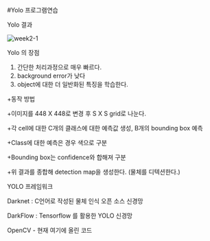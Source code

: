 #Yolo 프로그램연습

Yolo 결과

![week2-1](https://user-images.githubusercontent.com/38696775/111876009-05ec8b80-89e0-11eb-81ac-880da07de0aa.jpg)


Yolo 의 장점
1. 간단한 처리과정으로 매우 빠르다.
2. background error가 낮다
3. object에 대한 더 일반화된 특징을 학습한다.

+동작 방법

  +이미지를 448 X 448로 변경 후 S X S grid로 나눈다.
  
  +각 cell에 대한 C개의 클래스에 대한 예측값 생성, B개의 bounding box 예측
  
  +Class에 대한 예측은 경우 색으로 구분
  
  +Bounding box는 confidence와 합해져 구분
  
  +위 결과를 종합해 detection map을 생성한다. (물체를 디텍션한다.)


YOLO 프레임워크

  Darknet : C언어로 작성된 물체 인식 오픈 소스 신경망
  
  DarkFlow : Tensorflow 를 활용한 YOLO 신경망
  
  OpenCV - 현재 여기에 올린 코드


